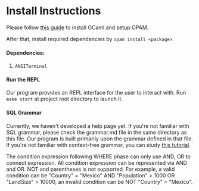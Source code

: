# Install Instructions

Please follow [this guide](https://cs3110.github.io/textbook/chapters/preface/install.html) to install OCaml and setup OPAM.

After that, install required dependencies by `opam install <package>`.

#### Dependencies:

1.   `ANSITerminal`

#### Run the REPL

Our program provides an REPL interface for the user to interact with. Run `make start` at project root directory to launch it.

#### SQL Grammar

Currently, we haven't developed a help page yet. If you're not familiar with SQL grammar, please check the grammar.md file in the same directory as this file. Our program is built primarily upon the grammar defined in that file. If you're not familiar with context-free grammar, you can study [this tutorial](https://www.cs.cornell.edu/courses/cs2112/2021fa/lectures/lecture.html?id=parsing). 

The condition expression following WHERE phase can only use AND, OR to connect expression. All condition expression can be represented via AND and OR. NOT and parentheses is not supported. For example, a valid condition can be "Country" = "Mexico" AND "Population" > 1000 OR "LandSize" > 10000, an invalid condition can be NOT "Country" = "Mexico".